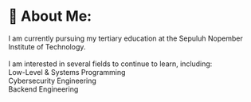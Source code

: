 # 💫 About Me:
I am currently pursuing my tertiary education at the Sepuluh Nopember Institute of Technology.<br><br>I am interested in several fields to continue to learn, including:<br>Low-Level & Systems Programming<br>Cybersecurity Engineering<br>Backend Engineering<br>

<!DOCTYPE html>
<html lang="en">
<head>
    <meta charset="UTF-8">
    <meta name="viewport" content="width=device-width, initial-scale=1.0">
    <title>💻 Code Enthusiast</title>
    <script src="https://cdn.tailwindcss.com"></script>
    <style>
        @keyframes code-scroll {
            0% { transform: translateY(0); }
            100% { transform: translateY(-50%); }
        }

        @keyframes glitch {
            0% { text-shadow: 2px 0 #00ff9d, -2px 0 #ff00c1; }
            100% { text-shadow: -2px 0 #00ff9d, 2px 0 #ff00c1; }
        }

        .cyber-terminal {
            background: linear-gradient(45deg, #0a0a0a, #001a0f);
            box-shadow: 0 0 30px #00ff9d33;
        }

        .code-animation {
            animation: code-scroll 20s linear infinite;
            background: repeating-linear-gradient(
                #001a0f,
                #001a0f 24px,
                #00ff9d25 24px,
                #00ff9d25 48px
            );
        }

        .cyber-glitch {
            animation: glitch 0.3s infinite alternate;
        }

        .laptop-body {
            background: linear-gradient(45deg, #1a1a1a, #333);
            border-radius: 8px 8px 0 0;
        }

        .laptop-screen {
            background: radial-gradient(circle, #001a0f 0%, #000 100%);
            box-shadow: inset 0 0 20px #00ff9d33;
        }
    </style>
</head>
<body class="bg-gray-900 min-h-screen flex items-center justify-center overflow-hidden">
    <!-- Animated Code Panel -->
    <div class="fixed left-8 bottom-8 w-64 h-96 cyber-terminal rounded-lg overflow-hidden">
        <div class="code-animation h-[200%] p-4 font-mono text-green-400 text-sm">
            <!-- Generated code will be inserted here -->
        </div>
    </div>

    <!-- Main Content -->
    <div class="max-w-2xl w-full space-y-8 p-8 relative z-30">
        <!-- Visit Counter -->
        <div class="bg-gray-800/90 backdrop-blur rounded-lg p-4 shadow-2xl hover:shadow-green-500/20 transition-all">
            <div class="flex items-center space-x-4">
                <div class="bg-green-500/20 p-3 rounded-full">
                    <div class="w-6 h-6 bg-green-500 rounded-full animate-pulse"></div>
                </div>
                <div>
                    <p class="text-2xl font-bold text-green-400" id="visitCount">0</p>
                    <p class="text-sm text-gray-400">VISITORS COUNT</p>
                </div>
            </div>
        </div>

        <!-- Profile Section -->
        <div class="text-center space-y-6">
            <h1 class="text-5xl font-bold text-green-400 cyber-glitch">CYBER_DEV</h1>
            <p class="text-lg text-gray-300 font-mono">>_ I am developer</p>
        </div>
    </div>

    <!-- 3D Laptop -->
    <div class="fixed right-8 bottom-8 w-96 h-64 laptop-body transform perspective-1000 rotate-x-12">
        <div class="laptop-screen h-full p-4 rounded-t-lg">
            <div class="h-full bg-black/80 rounded overflow-hidden">
                <div class="code-animation h-[200%] p-4 font-mono text-green-400 text-sm">
                    <!-- Generated code will be inserted here -->
                </div>
            </div>
        </div>
        <div class="h-4 bg-gray-800 rounded-b-lg"></div>
    </div>

    <script>
        // Visit Counter
        document.addEventListener('DOMContentLoaded', () => {
            let count = localStorage.getItem('visitCount') || 0;
            count = Number(count) + 1;
            localStorage.setItem('visitCount', count);
            document.getElementById('visitCount').textContent = `0x${count.toString(16).padStart(4, '0')}`;
        });

        // Random Code Generator
        function generateCode(lines = 50) {
            const characters = 'ABCDEFGHIJKLMNOPQRSTUVWXYZ$%&/#1234567890{}[]=+-_';
            const commands = ['git commit', 'npm start', 'sudo apt-get', 'docker build', 'curl -X GET'];
            
            return Array.from({length: lines}, (_, i) => {
                if(i % 5 === 0) {
                    return `<span class="text-blue-400">${commands[Math.floor(Math.random() * commands.length)]}</span>`;
                }
                return Array.from({length: 40}, () => 
                    characters[Math.floor(Math.random() * characters.length)]
                ).join('');
            }).join('<br>');
        }

        // Insert generated code to all code panels
        document.querySelectorAll('.code-animation').forEach(panel => {
            panel.innerHTML = generateCode(30);
        });
    </script>
</body>
</html>

# 💻 Tech Stack:
![C](https://img.shields.io/badge/c-%2300599C.svg?style=for-the-badge&logo=c&logoColor=white) ![C++](https://img.shields.io/badge/c++-%2300599C.svg?style=for-the-badge&logo=c%2B%2B&logoColor=white) ![Dart](https://img.shields.io/badge/dart-%230175C2.svg?style=for-the-badge&logo=dart&logoColor=white) ![Go](https://img.shields.io/badge/go-%2300ADD8.svg?style=for-the-badge&logo=go&logoColor=white) ![Kotlin](https://img.shields.io/badge/kotlin-%237F52FF.svg?style=for-the-badge&logo=kotlin&logoColor=white) ![PHP](https://img.shields.io/badge/php-%23777BB4.svg?style=for-the-badge&logo=php&logoColor=white) ![Python](https://img.shields.io/badge/python-3670A0?style=for-the-badge&logo=python&logoColor=ffdd54) ![TypeScript](https://img.shields.io/badge/typescript-%23007ACC.svg?style=for-the-badge&logo=typescript&logoColor=white) ![Bash Script](https://img.shields.io/badge/bash_script-%23121011.svg?style=for-the-badge&logo=gnu-bash&logoColor=white) ![Java](https://img.shields.io/badge/java-%23ED8B00.svg?style=for-the-badge&logo=openjdk&logoColor=white) ![Django](https://img.shields.io/badge/django-%23092E20.svg?style=for-the-badge&logo=django&logoColor=white)
# 📊 GitHub Stats:
![](https://github-readme-stats.vercel.app/api?username=AtokTajuddin&theme=dark&hide_border=false&include_all_commits=true&count_private=false)<br/>
![](https://nirzak-streak-stats.vercel.app/?user=AtokTajuddin&theme=dark&hide_border=false)<br/>
![](https://github-readme-stats.vercel.app/api/top-langs/?username=AtokTajuddin&theme=dark&hide_border=false&include_all_commits=true&count_private=false&layout=compact)

### 🐍 GitHub Contributions Snake
![GitHub Snake Animation](https://raw.githubusercontent.com/AtokTajuddin/AtokTajuddin/output/github-snake.svg)



# GitHub Activity Graph
[![GitHub Activity Graph](https://github-readme-activity-graph.vercel.app/graph?username=AtokTajuddin&theme=react-dark&area=true&hide_border=true&custom_title=Contribution%20Graph&line=61DAFB&bg_color=00000000&redirect=true)](https://github.com/AtokTajuddin)
#


### ✍️ Random Dev Quote
![](https://quotes-github-readme.vercel.app/api?type=horizontal&theme=radical)

### 🔝 Top Contributed Repo
![](https://github-contributor-stats.vercel.app/api?username=AtokTajuddin&limit=5&theme=dark&combine_all_yearly_contributions=true)

---
[![](https://visitcount.itsvg.in/api?id=AtokTajuddin&icon=0&color=0)](https://visitcount.itsvg.in)

<!-- Proudly created with GPRM ( https://gprm.itsvg.in ) -->
